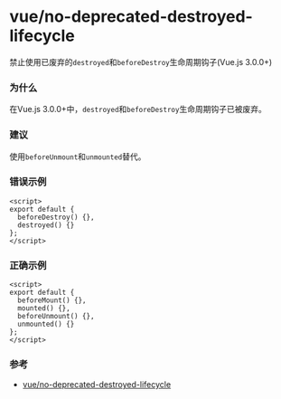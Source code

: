 # vue/no-deprecated-destroyed-lifecycle

禁止使用已废弃的`destroyed`和`beforeDestroy`生命周期钩子(Vue.js 3.0.0+)

### 为什么

在Vue.js 3.0.0+中，`destroyed`和`beforeDestroy`生命周期钩子已被废弃。

### 建议

使用`beforeUnmount`和`unmounted`替代。

### 错误示例

```vue
<script>
export default {
  beforeDestroy() {},
  destroyed() {}
};
</script>
```

### 正确示例

```vue
<script>
export default {
  beforeMount() {},
  mounted() {},
  beforeUnmount() {},
  unmounted() {}
};
</script>
```

### 参考

- [vue/no-deprecated-destroyed-lifecycle](https://eslint.vuejs.org/rules/no-deprecated-destroyed-lifecycle.html)
